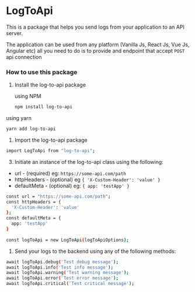 # LogToApi

This is a package that helps you send logs from your application to an API server.

The application can be used from any platform (Vanilla Js, React Js, Vue Js, Angular etc) all you need to do is to provide and endpoint that accept `POST` api connection

### How to use this package

1. Install the log-to-api package

   using NPM

    ``` bash
    npm install log-to-api
    ```
  
  using yarn

  ``` bash
  yarn add log-to-api
  ```
  
1. Import the log-to-api package

  ``` bash
  import LogToApi from "log-to-api";
  ```

3. Initiate an instance of the log-to-api class using the following:

  * url - (required) eg: `https://some-api.com/path`
  * httpHeaders - (optional) eg `{ 'X-Custom-Header': 'value' }`
  * defaultMeta - (optional) eg: `{ app: 'testApp' }`

  ``` bash
  const url = "https://some-api.com/path";
  const httpHeaders = { 
    'X-Custom-Header': 'value' 
  };
  const defaultMeta = {
    app: 'testApp'
  }
    
  const logToApi = new LogToApi(logToApiOptions);
  ```

1. Send your logs to the backend using any of the following methods:

  ```bash
  await logToApi.debug('Test debug message');
  await logToApi.info('Test info message');
  await logToApi.warning('Test warning message');
  await logToApi.error('Test error message');
  await logToApi.critical('Test critical message');
  ```
